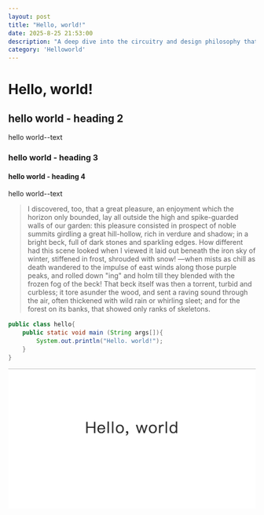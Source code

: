 ```yaml
---
layout: post
title: "Hello, world!"
date: 2025-8-25 21:53:00
description: "A deep dive into the circuitry and design philosophy that gives the legendary Minimoog its timeless sound."
category: 'Helloworld'
---
```



# Hello, world!

## hello world - heading 2
hello world--text

### hello world - heading 3
#### hello world - heading 4

hello world--text


> I discovered, too, that a great pleasure, an enjoyment which the horizon only bounded, lay all outside the high and spike-guarded walls of our garden: this pleasure consisted in prospect of noble summits girdling a great hill-hollow, rich in verdure and shadow; in a bright beck, full of dark stones and sparkling edges. How different had this scene looked when I viewed it laid out beneath the iron sky of winter, stiffened in frost, shrouded with snow! —when mists as chill as death wandered to the impulse of east winds along those purple peaks, and rolled down "ing" and holm till they blended with the frozen fog of the beck! That beck itself was then a torrent, turbid and curbless; it tore asunder the wood, and sent a raving sound through the air, often thickened with wild rain or whirling sleet; and for the forest on its banks, that showed only ranks of skeletons.

```java
public class hello{
    public static void main (String args[]){
        System.out.println("Hello. world!");
    }
}
```

![helloworld](/assets/images/posts/helloworld/helloworld.png)